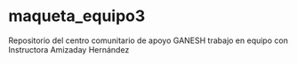 # maqueta_equipo3
Repositorio del centro comunitario de apoyo GANESH trabajo en equipo con Instructora Amizaday Hernández
